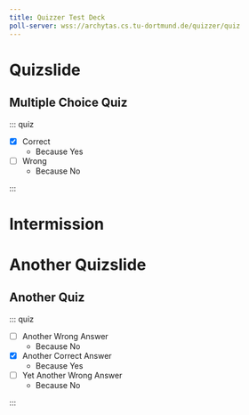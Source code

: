 ```yaml
---
title: Quizzer Test Deck
poll-server: wss://archytas.cs.tu-dortmund.de/quizzer/quiz
---
```


# Quizslide

<style>
:root {
/* quizzes */
  --green-background-color: var(--accent3-bbg);
  --green-border-color: var(--accent3);
  --red-background-color: var(--accent0-bbg);
  --red-border-color: var(--accent0);
}

#quiz-connection-indicator {
  cursor: help;
}

#quiz-connection-indicator.ok {
  color: var(--greenish);
}

#quiz-connection-indicator.error {
  color: var(--redish);
}

/* Poll from tudo */

/* quiz flex layout */
.reveal .quiz ul {
  display: flex;
  flex-direction: row;
  flex-wrap: wrap;
  justify-content: center;
  align-items: center;
  align-content: center;
  text-align: center;
  counter-reset: answer;
  margin-top: 1em;
}

/* possibility to hide quizzes */
.hide-quizzes .reveal .quiz,
.hide-quizzes .reveal .quiz * {
  visibility: hidden;
}

/* one quiz item */
.reveal .quiz ul li {
  display: inline-block;
  position: relative;
  text-align: left;
  margin: 0.5em;
  border: 3px solid var(--blueish);
  border-radius: 0.5em;
  padding: 0.5em;
  font-weight: normal;
  background-color: var(--shade1);
  cursor: pointer;
}

/* add A, B, C, D... */
.reveal .quiz ul.task-list > li::before {
  content: counter(answer, upper-latin) ": ";
  counter-increment: answer;
  margin-right: 0.5em;
  font-weight: bold;
}

/* remove task list checkbox */
.reveal .quiz ul.task-list li > input[type="checkbox"] {
  display: none;
}

/* 2nd level ul contains tool tip */
.reveal .quiz ul.task-list li ul {
  display: inline-block;
  margin: 0;
  padding: 0;
}

/* don't need this for 2nd level */
.reveal .quiz ul.task-list li ul li::before {
  display: none;
}

/* tool tip */
.reveal .quiz ul li ul li {
  display: block;
  visibility: hidden;
  max-width: 95%;
  top: 100%;
  left: 5px;
  background-color: grey;
  color: #ffffff;
  text-align: center;
  margin: 5px;
  padding: 5px;
  border-radius: 6px;
  border: none;
  position: absolute;
  z-index: 1;
  font-size: 1rem;
}
.reveal .show-answer:hover ul li {
  visibility: visible;
}

/* once clicked, wrong answers are red */
.reveal .quiz ul li.wrong {
  --quiz-background-color: var(--red-background-color);
  --quiz-border-color: var(--red-border-color);
  --quiz-icon: "\f00d";
}

/* once clicked, correct answers are green */
.reveal .quiz ul li.right {
  --quiz-background-color: var(--green-background-color);
  --quiz-border-color: var(--green-border-color);
  --quiz-icon: "\f00c";
}

.reveal .quiz ul li.show-answer {
  background-color: var(--quiz-background-color);
  border-color: var(--quiz-border-color);
}
.reveal .quiz ul li.show-answer::after {
  font-style: normal;
  font-variant: normal;
  text-rendering: auto;
  font-weight: 900;
  font-family: "Font Awesome 5 Free";
  content: var(--quiz-icon);
  position: absolute;
  font-size: 15px;
  right: 0.2em;
  bottom: -0.1em;
  padding: 0.1em;
  color: var(--quiz-border-color);
}

/*********************************************
 * override quiz-wue settings
 *********************************************/

.reveal [class*="quiz-"] button {
  font: inherit;
  font-size: 0.9em;
  margin: 0.5em;
  padding: 0.5em;
  color: var(--shade6);
  background: var(--shade1);
  border: 2px solid var(--icon-active-color);
  border-radius: 0.5em;
}

.reveal .quiz-ft button {
  display: none;
}

.reveal .quiz-ft input {
  font: inherit;
  font-size: 0.8em;
  margin: 0.5em;
  padding: 0.5em;
  border-radius: 0.25em;
  border: 2px solid var(--blueish);
  color: var(--shade6);
  background-color: var(--shade1);
  outline: none;
}

.reveal .qft-solutions,
.reveal .qft-solutions.solved {
  display: none;
}

.reveal .quiz-ic select {
  font: inherit;
  font-size: 0.9em;
  font-weight: normal;
  border: 2px solid var(--blueish);
  color: var(--shade6);
  background-color: var(--shade1);
  outline: none;
  margin: 0.5em;
  padding: 0.5em;
  border-radius: 0.25em;
}

.reveal .quiz-ic option {
  font: inherit;
  font-size: inherit;
  font-weight: normal;
}

.reveal .quiz-mi {
  width: calc(
    var(--slide-width) - 2 * var(--block-outset) - 2 * var(--block-border-width)
  );
  text-align: center;
}

.reveal .quiz-mi .buckets,
.reveal .quiz-mi .matchItems {
  box-sizing: border-box;
  border: 2px solid var(--shade3);
  padding: 15px 10px;
  gap: 10px;
}

.reveal .quiz-mi .buckets {
  margin-bottom: 20px;
  margin-top: 60px;
}

.reveal .quiz-mi .buckets:before,
.reveal .quiz-mi .matchItems:before {
  position: absolute;
  top: -20px;
  left: 10px;
  font-size: 15px;
  background-color: var(--shade0);
  padding: 5px;
  color: var(--shade3);
}

.reveal .quiz-mi .matchItems:after {
  position: absolute;
  bottom: -30px;
  border-left: 30px solid transparent;
  border-right: 30px solid transparent;
  border-top: 30px solid var(--shade3);
}

.reveal .quiz-mi .bucket {
  display: block;
  flex: 1 0;
  margin: 0;
  padding: 10px;
  border: 1px solid var(--shade3);
}

.reveal .quiz-mi .matchItem {
  display: block;
  overflow: hidden;
  width: fit-content;
  border: 2px solid var(--blueish);
  border-radius: 10px;
  padding: 10px;
  cursor: grab;
  margin: auto;
  background-color: var(--shade1);
}

.reveal [class*="quiz"] .show-right {
  background-color: var(--green-background-color);
  border-color: var(--green-border-color);
  --quiz-icon: "\f00c";
  --quiz-border-color: var(--green-border-color);
  position: relative;
}

.reveal [class*="quiz"] .show-wrong {
  background-color: var(--red-background-color);
  border-color: var(--red-border-color);
  --quiz-icon: "\f00d";
  --quiz-border-color: var(--red-border-color);
  position: relative;
}

.reveal [class*="quiz-"] .show-right::after,
.reveal [class*="quiz-"] .show-wrong::after {
  font-style: normal;
  font-variant: normal;
  text-rendering: auto;
  font-weight: 900;
  font-family: "Font Awesome 5 Free";
  content: var(--quiz-icon);
  position: absolute;
  font-size: 15px;
  right: 0.2em;
  bottom: -0.1em;
  padding: 0.1em;
  color: var(--quiz-border-color);
}

/*********************************************
 * quiz polling
 *********************************************/

.reveal-viewport:not(.poll) .poll-only {
  display: none;
}

#poll-chart {
  font-size: var(--icon-size);
  position: absolute;
  left: auto;
  top: auto;
  right: 0.5em;
  bottom: 0.5em;
  visibility: hidden;
  z-index: 34;
  width: 420px;
  height: 320px;
  margin: auto;
  padding: 0.5em;
  text-align: center;
  border: 3px solid var(--blueish);
  border-radius: 0.5em;
  background-color: var(--shade0);
  transform-origin: bottom right;
  box-shadow: 3px 5px 5px var(--shade3);
}

#poll-chart.canvas {
  top: 0;
  left: 0;
  width: 400px;
  height: 300px;
}

#poll-votes {
  font-size: var(--icon-size);
  color: var(--icon-inactive-color);
  text-align: center;
  display: none;
}

#qrcode-container {
  display: none;
  z-index: 4000;
  position: absolute;
  left: 0;
  right: 0;
  bottom: 0;
  top: 0;
  height: 100%;
  background: rgba(0, 0, 0, 0.5);
  backdrop-filter: blur(6px);
  flex-flow: column nowrap;
  align-items: center;
  justify-content: center;
  gap: 0.5em;
}
#qrcode-container.show {
  display: flex;
}

#qrcode-canvas {
  height: 66vh;
  min-height: 0;
  aspect-ratio: 1 / 1;
  background-color: white;
  padding: 0.5em;
  border-radius: 0.25em;
}
#qrcode-canvas.smaller {
  height: 33vh;
}

#qrcode-link {
  display: block;
  font-size: 2rem;
  font-weight: bold;
  padding: 0.5em;
  border-radius: 0.25em;
  background-color: var(--background-color);
}

#close-qr-button {
  position: absolute;
  right: 0;
  top: 0;
  z-index: 4001;
  background-color: var(--background-color);
  border-radius: 100%;
  color: var(--icon-inactive-color);
}
#close-qr-button:hover {
  color: var(--icon-active-color);
}

</style>

## Multiple Choice Quiz

::: quiz

- [X] Correct
  - Because Yes
- [ ] Wrong
  - Because No

:::

# Intermission

# Another Quizslide

## Another Quiz

::: quiz

- [ ] Another Wrong Answer
  - Because No
- [X] Another Correct Answer
  - Because Yes
- [ ] Yet Another Wrong Answer
  - Because No

:::